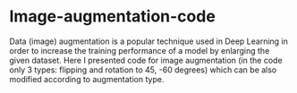 # Image-augmentation-code

Data (image) augmentation is a popular technique used in Deep Learning in order to increase the training performance of a model by enlarging the given dataset.
Here I presented code for image augmentation (in the code only 3 types: flipping and rotation to 45, -60 degrees) which can be also modified according to augmentation type.
